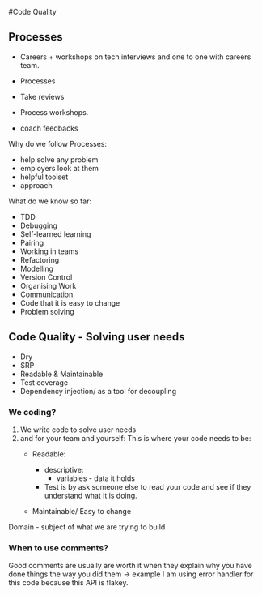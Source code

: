 #Code Quality

## Processes


- Careers + workshops on tech interviews and one to one with careers team.

- Processes
- Take reviews          
- Process workshops.
- coach feedbacks

Why do we follow Processes:
- help solve any problem
- employers look at them
- helpful toolset
- approach

What do we know so far:
- TDD
- Debugging
- Self-learned learning
- Pairing
- Working in teams
- Refactoring
- Modelling
- Version Control
- Organising Work
- Communication
- Code that it is easy to change
- Problem solving



## Code Quality - Solving user needs

- Dry
- SRP
- Readable & Maintainable
- Test coverage
- Dependency injection/ as a tool for decoupling

### We coding?
1. We write code to solve user needs
2. and for your team and yourself:
  This is where your code needs to be:
    - Readable:
        - descriptive:
          - variables - data it holds
        - Test is by ask someone else to read your code and see if they understand what it is doing.

    - Maintainable/ Easy to change 

Domain - subject of what we are trying to build

### When to use comments?
Good comments are usually are worth it when they explain why you have done things the way you did them -> example I am using error handler for this code because this API is flakey.
